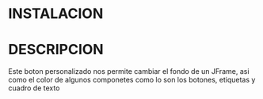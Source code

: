 # INSTALACION



# DESCRIPCION
Este boton personalizado nos permite cambiar el fondo de un JFrame, asi como el color de algunos componetes como lo son los botones, etiquetas y cuadro de texto

